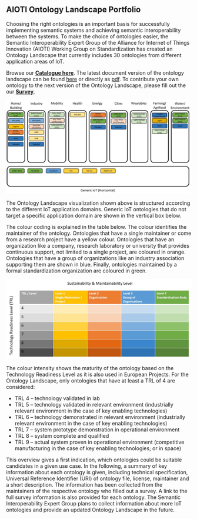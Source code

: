 ## AIOTI Ontology Landscape Portfolio

Choosing the right ontologies is an important basis for successfully implementing semantic systems and achieving semantic interoperability between the systems. To make the choice of ontologies easier, the Semantic Interoperability Expert Group of the Alliance for Internet of Things Innovation (AIOTI) Working Group on Standardization has created an Ontology Landscape that currently includes 30 ontologies from different application areas of IoT. 

Browse our [**Catalogue here**](./catalogue.html). The latest document version of the ontology landscape can be found [here](https://aioti.eu/aioti-ontology-landscape-report/) or directly as [pdf](https://aioti.eu/wp-content/uploads/2022/02/AIOTI-Ontology-Landscape-Report-R1-Published-1.0.1.pdf).
To contribute your own ontology to the next version of the Ontology Landscape, please fill out the our [**Survey**](https://ec.europa.eu/eusurvey/runner/OntologyLandscapeTemplate).

![Ontology Landscape](./assets/images/OntologyLandscape-1.0.1.JPG)

The Ontology Landscape visualization shown above is structured according to the different IoT application domains. Generic IoT ontologies that do not target a specific application domain are shown in the vertical box below.

The colour coding is explained in the table below. The colour identifies the maintainer of the ontology. Ontologies that have a single maintainer or come from a research project have a yellow colour. Ontologies that have an organization like a company, research laboratory or university that provides continuous support, not limited to a single project, are coloured in orange. Ontologies that have a group of organizations like an industry association supporting them are shown in blue. Finally, ontologies maintained by a formal standardization organization are coloured in green.

![Colour Coding](./assets/images/ColorCoding.JPG)

The colour intensity shows the maturity of the ontology based on the Technology Readiness Level as it is also used in European Projects. For the Ontology Landscape, only ontologies that have at least a TRL of 4 are considered:
* TRL 4 – technology validated in lab
* TRL 5 – technology validated in relevant environment (industrially relevant environment in the case of key enabling technologies)
* TRL 6 – technology demonstrated in relevant environment (industrially relevant environment in the case of key enabling technologies)
* TRL 7 – system prototype demonstration in operational environment
* TRL 8 – system complete and qualified
* TRL 9 – actual system proven in operational environment (competitive manufacturing in the case of key enabling technologies; or in space)
 
This overview gives a first indication, which ontologies could be suitable candidates in a given use case. In the following, a summary of key information about each ontology is given, including technical specification, Universal Reference Identifier (URI) of ontology file, license, maintainer and a short description. The information has been collected from the maintainers of the respective ontology who filled out a survey. A link to the full survey information is also provided for each ontology. The Semantic Interoperability Expert Group plans to collect information about more IoT ontologies and provide an updated Ontology Landscape in the future.
